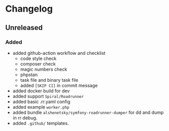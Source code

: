 # Changelog

## Unreleased

### Added
- added github-action workflow and checklist
  - code style check
  - composer check
  - magic numbers check
  - phpstan
  - task file and binary task file
  - added `[SKIP CI]` in commit message
- added docker build for dev
- added support `Spiral/Roadrunner`
- added basic .rr.yaml config
- added example `worker.php`
- added bundle `alshenetsky/symfony-roadrunner-dumper` for dd and dump in rr debug.    
- added `.github/` templates.

